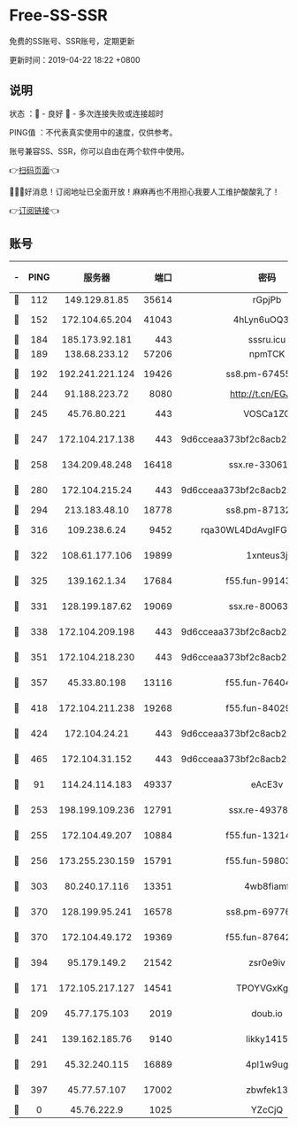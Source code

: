 # Free-SS-SSR

免费的SS账号、SSR账号，定期更新

更新时间：2019-04-22 18:22 +0800

## 说明

状态     ：🙂 - 良好 🙁 - 多次连接失败或连接超时

PING值   ：不代表真实使用中的速度，仅供参考。

账号兼容SS、SSR，你可以自由在两个软件中使用。

👉[扫码页面](https://liesauer.github.io/Free-SS-SSR/)👈

🎉🎉🎉好消息！订阅地址已全面开放！麻麻再也不用担心我要人工维护酸酸乳了！

👉[订阅链接](https://www.liesauer.net/yogurt/subscribe?ACCESS_TOKEN=DAYxR3mMaZAsaqUb)👈

## 账号

|-|PING|服务器|端口|密码|加密方式|区域|
|:----:|:----:|:-----:|-----:|:----:|:----:|:----:|
|🙂|112|149.129.81.85|35614|rGpjPb|rc4-md5|CN|
|🙂|152|172.104.65.204|41043|4hLyn6uOQ3hU|aes-256-cfb|JP|
|🙂|184|185.173.92.181|443|sssru.icu|rc4-md5|RU|
|🙂|189|138.68.233.12|57206|npmTCK|rc4-md5|US|
|🙂|192|192.241.221.124|19426|ss8.pm-67455656|aes-256-cfb|US|
|🙂|244|91.188.223.72|8080|http://t.cn/EGJIyrl|rc4-md5|RU|
|🙂|245|45.76.80.221|443|VOSCa1ZG|aes-256-cfb|DE|
|🙂|247|172.104.217.138|443|9d6cceaa373bf2c8acb22e60b6a58be6|aes-256-cfb|US|
|🙂|258|134.209.48.248|16418|ssx.re-33061012|aes-256-cfb|US|
|🙂|280|172.104.215.24|443|9d6cceaa373bf2c8acb22e60b6a58be6|aes-256-cfb|US|
|🙂|294|213.183.48.10|18778|ss8.pm-87132354|rc4-md5|RU|
|🙂|316|109.238.6.24|9452|rqa30WL4DdAvgIFG6Fs3znzTa|aes-256-cfb|FR|
|🙂|322|108.61.177.106|19899|1xnteus3j|aes-256-cfb|FR|
|🙂|325|139.162.1.34|17684|f55.fun-99143275|aes-256-cfb|SG|
|🙂|331|128.199.187.62|19069|ssx.re-80063922|aes-256-cfb|SG|
|🙂|338|172.104.209.198|443|9d6cceaa373bf2c8acb22e60b6a58be6|aes-256-cfb|US|
|🙂|351|172.104.218.230|443|9d6cceaa373bf2c8acb22e60b6a58be6|aes-256-cfb|US|
|🙂|357|45.33.80.198|13116|f55.fun-76404127|aes-256-cfb|US|
|🙂|418|172.104.211.238|19268|f55.fun-84029225|aes-256-cfb|US|
|🙂|424|172.104.24.21|443|9d6cceaa373bf2c8acb22e60b6a58be6|aes-256-cfb|US|
|🙂|465|172.104.31.152|443|9d6cceaa373bf2c8acb22e60b6a58be6|aes-256-cfb|US|
|🙂|91|114.24.114.183|49337|eAcE3v|chacha20-ietf|TW|
|🙂|253|198.199.109.236|12791|ssx.re-49378224|aes-256-cfb|US|
|🙂|255|172.104.49.207|10884|f55.fun-13214951|aes-256-cfb|SG|
|🙂|256|173.255.230.159|15791|f55.fun-59803167|aes-256-cfb|US|
|🙂|303|80.240.17.116|13351|4wb8fiamf|aes-256-cfb|DE|
|🙂|370|128.199.95.241|16578|ss8.pm-69776510|aes-256-cfb|SG|
|🙂|370|172.104.49.172|19369|f55.fun-87642151|aes-256-cfb|SG|
|🙂|394|95.179.149.2|21542|zsr0e9iv|aes-256-cfb|NL|
|🙁|171|172.105.217.127|14541|TPOYVGxKglpi|aes-256-cfb|JP|
|🙁|209|45.77.175.103|2019|doub.io|aes-128-ctr|SG|
|🙁|241|139.162.185.76|9140|likky1415|aes-256-cfb|DE|
|🙁|291|45.32.240.115|16889|4pl1w9ug|aes-256-cfb|AU|
|🙁|397|45.77.57.107|17002|zbwfek13|aes-256-cfb|GB|
|🙁|0|45.76.222.9|1025|YZcCjQ|rc4-md5|JP|

